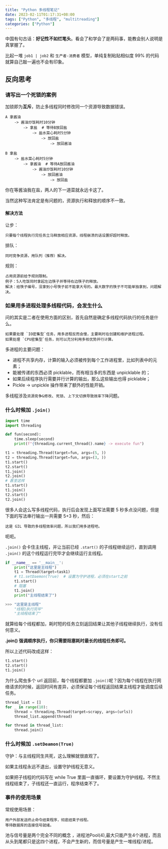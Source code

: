 ```yaml
---
title: "Python 多线程笔记"
date: 2023-02-11T01:17:31+08:00
tags: ["Python", "多线程", "multitreading"]
categories: ["Python"]
---
```


中国有句古话：**好记性不如烂笔头**。看会了和学会了是两码事，能教会别人说明是真掌握了。

比起一堆 `job1 | job2` 和 `生产者-消费者` 模型，单纯复制粘贴相似度 99% 的代码就算自己敲一遍也不会有印象。


## 反向思考
### 请写出一个死锁的案例
加锁即为**互斥**，防止多线程同时修改同一个资源导致数据错误。

    A 拿酱油
        -> 酱油炒饭耗时10分钟
            -> 拿盐  # 等待B放回盐
                -> 盐水菜心耗时5分钟
                    -> 放回盐
                        -> 放回酱油

    B 拿盐
        -> 盐水菜心耗时5分钟
            -> 拿酱油  # 等待A放回酱油
                -> 酱油炒饭耗时10分钟
                    -> 放回酱油
                        -> 放回盐

你在等酱油我在盐，两人的下一道菜就永远卡这了。

当然这种写法肯定是有问题的，资源执行和释放的顺序不一致。

#### 解决方法
让步：

    只要每个线程执行完任务立马释放相应资源，线程崩溃的话设置好超时释放。

排队：

    同时竞争资源，用队列（推荐）解决。

规则：

    占用资源前给予规则限制。
    例子：5人吃饭同时拿起左边筷子并等待右边筷子的释放。
    解决：给筷子编号，没拿到小号筷子前不能拿大号的。最大数字的筷子不可能单独拿到，问题解决。

### 如果用多进程处理多线程代码，会发生什么
问的其实是二者在使用方面的区别，首先自然是确定多线程代码执行的任务是什么。

    如果要处理 `IO密集型`任务，用多进程反而会慢，主要耗时在创建和维护进程过程。
    如果处理 `CPU密集型`任务，则可以充分利用多核优势并行计算。


多进程的主要问题：
- 进程不共享内存，计算的输入必须被传到每个工作进程里，比如列表中的元素；
- 能被传递的东西必须 picklable，而有相当多的东西是 unpicklable 的；
- 如果后续程序执行需要并行计算的输出，那么这些输出也得 picklable；
- Pickle -> unpickle 操作带来了额外的性能开销。

多线程涉及`资源竞争&修改`、`死锁`、`上下文切换导致效率下降`问题。


### 什么时候加 `.join()`
```python
import time
import threading

def fun(second):
    time.sleep(second)
    print(f"{threading.current_thread().name} -> execute fun")

t1 = threading.Thread(target=fun, args=(5, ))
t2 = threading.Thread(target=fun, args=(3, ))
t1.start()
t2.start()
t1.join()
t2.join()
# 甚至这样
t1.start()
t1.join()
t2.start()
t2.join()
```

很多人会这么写多线程代码，执行后会发现上面写法需要 5 秒多点没问题，但是下面的写法串行输出一共需要 5+3 秒，然后：

    这是 GIL 导致的多线程效率问题，所以我们用多进程吧。

呃呃。

`.join()` 会卡住主线程，并让当前已经 `.start()` 的子线程继续运行，直到调用 `.join()` 的这个线程运行完毕才会继续运行主线程。
```python
if __name__ == '__main__':
    print("这里是主线程")
    t1 = Thread(target=task1)
    # t1.setDaemon(True)  # 设置为守护进程，必须在start之前
    t1.start()
    # 阻塞
    t1.join()
    print("主线程结束了")

>>> "这里是主线程"
    "线程1执行完毕"
    "主线程结束了"
```

就算给每个线程都加，耗时短的任务立刻返回结果让其他子线程继续执行，没有任何意义。

**.join() 强调顺序执行，你只需要阻塞耗时最长的线程任务即可。**

所以上述代码改成这样：
```python
t1.start()
t2.start()
t1.join()
```

为什么爬虫多个 url 返回前，每个线程都要加 `.join()`呢？因为每个线程在执行网络请求的时候，返回时间有差异，必须保证每个线程返回结果主线程才能调度后续任务。
```python
thread_list = []
for _ in range(10):
    thread = threading.Thread(target=scrapy, args=(urls))
    thread_list.append(thread)

for thread in thread_list:
    thread.join()
```
### 什么时候加 `.setDeamon(True)`
守护：与主线程同生共死，这么理解就很直观了。

如果主线程永远不退出，设置守护线程无意义。

如果把子线程的代码写在 while True 里面一直循环，要设置为守护线程。不然主线程结束了，子线程还一直运行，程序结束不了。

### 事件的使用场景
常规使用场景：

    用户外部发送终止命令结束程序，彻底结束子线程。
    等待数据库的连接信号就绪。

池与信号量是两个完全不同的概念 ，进程池Pool(4),最大只能产生4个进程，而且从头到尾都只是这四个进程，不会产生新的，而信号量是产生一堆线程/进程。
